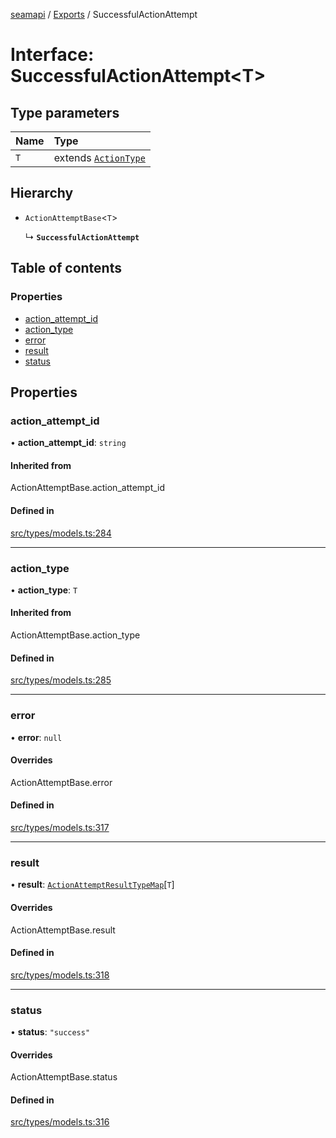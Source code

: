 [seamapi](../README.md) / [Exports](../modules.md) / SuccessfulActionAttempt

# Interface: SuccessfulActionAttempt<T\>

## Type parameters

| Name | Type |
| :------ | :------ |
| `T` | extends [`ActionType`](../modules.md#actiontype) |

## Hierarchy

- `ActionAttemptBase`<`T`\>

  ↳ **`SuccessfulActionAttempt`**

## Table of contents

### Properties

- [action\_attempt\_id](SuccessfulActionAttempt.md#action_attempt_id)
- [action\_type](SuccessfulActionAttempt.md#action_type)
- [error](SuccessfulActionAttempt.md#error)
- [result](SuccessfulActionAttempt.md#result)
- [status](SuccessfulActionAttempt.md#status)

## Properties

### action\_attempt\_id

• **action\_attempt\_id**: `string`

#### Inherited from

ActionAttemptBase.action\_attempt\_id

#### Defined in

[src/types/models.ts:284](https://github.com/seamapi/javascript/blob/main/src/types/models.ts#L284)

___

### action\_type

• **action\_type**: `T`

#### Inherited from

ActionAttemptBase.action\_type

#### Defined in

[src/types/models.ts:285](https://github.com/seamapi/javascript/blob/main/src/types/models.ts#L285)

___

### error

• **error**: ``null``

#### Overrides

ActionAttemptBase.error

#### Defined in

[src/types/models.ts:317](https://github.com/seamapi/javascript/blob/main/src/types/models.ts#L317)

___

### result

• **result**: [`ActionAttemptResultTypeMap`](ActionAttemptResultTypeMap.md)[`T`]

#### Overrides

ActionAttemptBase.result

#### Defined in

[src/types/models.ts:318](https://github.com/seamapi/javascript/blob/main/src/types/models.ts#L318)

___

### status

• **status**: ``"success"``

#### Overrides

ActionAttemptBase.status

#### Defined in

[src/types/models.ts:316](https://github.com/seamapi/javascript/blob/main/src/types/models.ts#L316)
